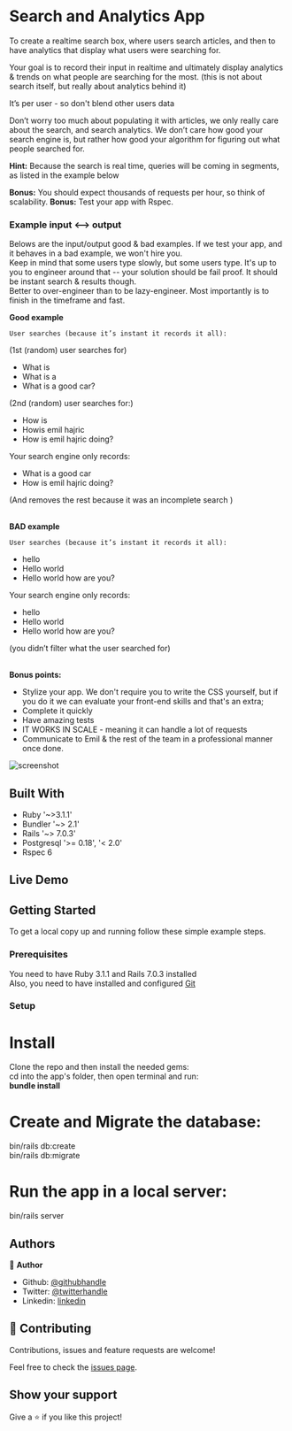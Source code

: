 # Search and Analytics App

To create a realtime search box, where users search articles, and then to have analytics that display what users were searching for. 

Your goal is to record their input in realtime and ultimately display analytics & trends on what people are searching for the most. (this is not about search itself, but really about analytics behind it)

It’s per user - so don't blend other users data

Don’t worry too much about populating it with articles, we only really care about the search, and search analytics. We don’t care how good your search engine is, but rather how good your algorithm for figuring out what people searched for. 

<strong>Hint:</strong> Because the search is real time, queries will be coming in segments, as listed in the example below

<strong>Bonus:</strong> You should expect thousands of requests per hour, so think of scalability. 
<strong>Bonus:</strong> Test your app with Rspec.

### Example input <--> output
Belows are the input/output good & bad examples. 
If we test your app, and it behaves in a bad example, we won't hire you.  
Keep in mind that some users type slowly, but some users type. It's up to you to engineer around that -- your solution should be fail proof.
It should be instant search & results though.   
Better to over-engineer than to be lazy-engineer. Most importantly is to finish in the timeframe and fast. 

<strong>Good example</strong>

	User searches (because it’s instant it records it all):

(1st (random) user searches for)
<ul>
<li>What is </li>
<li>What is a </li>
<li>What is a good car?</li>
</ul>

(2nd (random) user searches for:)
<ul>
<li>How is</li>
<li>Howis emil hajric </li>
<li>How is emil hajric doing?  </li>
</ul>

Your search engine only records: 
<ul>
<li>What is a good car</li>
<li>How is emil hajric doing? </li>
</ul>
(And removes the rest because it was an incomplete search ) <br />
<br />


<strong>BAD example</strong>

	User searches (because it’s instant it records it all):
  <ul>
<li>hello</li>
<li>Hello world</li>
<li>Hello world how are you?</li>
</ul>

Your search engine only records: 
<ul>
<li>hello </li>
<li>Hello world </li>
<li>Hello world how are you?</li>
</ul>
(you didn’t filter what the user searched for)
<br /> <br />

<strong>Bonus points:</strong>
<ul>
  <li>Stylize your app. We don't require you to write the CSS yourself, but if you do it we can evaluate your front-end skills and that's an extra;</li>
  <li>Complete it quickly</li>
  <li>Have amazing tests </li>
  <li>IT WORKS IN SCALE - meaning it can handle a lot of requests</li>
  <li>Communicate to Emil & the rest of the team in a professional manner once done.</li>
</ul>

![screenshot](https://github.com/emmanuelkamala/helpjuice/public/screen.png)

## Built With

- Ruby '~>3.1.1'
- Bundler '~> 2.1'
- Rails '~> 7.0.3'
- Postgresql '>= 0.18', '< 2.0'
- Rspec 6

## Live Demo


## Getting Started

To get a local copy up and running follow these simple example steps.

### Prerequisites
You need to have Ruby 3.1.1 and Rails 7.0.3 installed<br />
Also, you need to have installed and configured <a href="https://git-scm.com/">Git</a> 


### Setup

# Install
Clone the repo and then install the needed gems:<br />
 cd into the app's folder, then open terminal and run: <br />
 <strong>bundle install</strong>

 # Create and Migrate the database:

 bin/rails db:create <br />
 bin/rails db:migrate

 # Run the app in a local server:

 bin/rails server


## Authors

👤 **Author**

- Github: [@githubhandle](https://github.com/emmanuelkamala)
- Twitter: [@twitterhandle](https://twitter.com/ejkamala)
- Linkedin: [linkedin](https://linkedin.com/emmanuelkamala)

## 🤝 Contributing

Contributions, issues and feature requests are welcome!

Feel free to check the [issues page](issues/).

## Show your support

Give a ⭐️ if you like this project!
